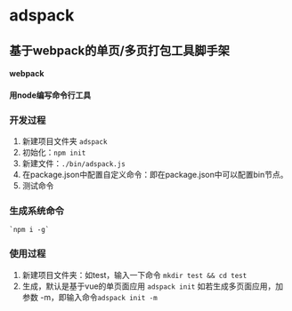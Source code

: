 # adspack
## 基于webpack的单页/多页打包工具脚手架
#### webpack
#### 用node编写命令行工具

### 开发过程
1. 新建项目文件夹 `adspack`
2. 初始化：`npm init`
3. 新建文件：`./bin/adspack.js`
4. 在package.json中配置自定义命令：即在package.json中可以配置bin节点。
5. 测试命令


### 生成系统命令
	`npm i -g`

### 使用过程
1. 新建项目文件夹：如test，输入一下命令
	`mkdir test && cd test`
2. 生成，默认是基于vue的单页面应用
	`adspack init` 
	如若生成多页面应用，加参数 -m，即输入命令`adspack init -m`